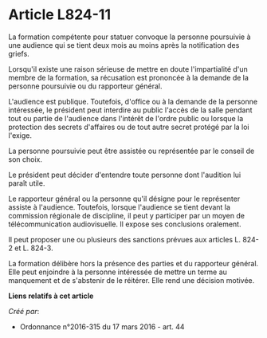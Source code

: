 # Article L824-11

La formation compétente pour statuer convoque la personne poursuivie à une audience qui se tient deux mois au moins après la
notification des griefs. 

Lorsqu'il existe une raison sérieuse de mettre en doute l'impartialité d'un membre de la formation, sa récusation est
prononcée à la demande de la personne poursuivie ou du rapporteur général. 

L'audience est publique. Toutefois, d'office ou à la demande de la personne intéressée, le président peut interdire au public
l'accès de la salle pendant tout ou partie de l'audience dans l'intérêt de l'ordre public ou lorsque la protection des
secrets d'affaires ou de tout autre secret protégé par la loi l'exige. 

La personne poursuivie peut être assistée ou représentée par le conseil de son choix. 

Le président peut décider d'entendre toute personne dont l'audition lui paraît utile. 

Le rapporteur général ou la personne qu'il désigne pour le représenter assiste à l'audience. Toutefois, lorsque l'audience se
tient devant la commission régionale de discipline, il peut y participer par un moyen de télécommunication audiovisuelle. Il
expose ses conclusions oralement. 

Il peut proposer une ou plusieurs des sanctions prévues aux articles L. 824-2 et L. 824-3. 

La formation délibère hors la présence des parties et du rapporteur général. Elle peut enjoindre à la personne intéressée de
mettre un terme au manquement et de s'abstenir de le réitérer. Elle rend une décision motivée.

**Liens relatifs à cet article**

_Créé par_:

  - Ordonnance n°2016-315 du 17 mars 2016 - art. 44
